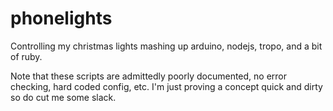 phonelights
===========

Controlling my christmas lights mashing up arduino, nodejs, tropo, and a bit of ruby.

Note that these scripts are admittedly poorly documented, no error checking, hard coded config, etc.  I'm just proving a concept quick and dirty so do cut me some slack.